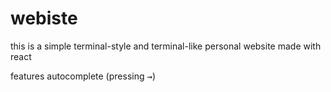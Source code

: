 # webiste

this is a simple terminal-style and terminal-like personal website made with react

features autocomplete (pressing <kbd>→</kbd>)
